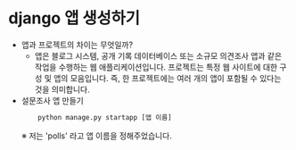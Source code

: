 # django 앱 생성하기
- 앱과 프로젝트의 차이는 무엇일까?
    - 앱은 블로그 시스템, 공개 기록 데이터베이스 또는 소규모 의견조사 앱과 같은 작업을 수행하는 웹 애플리케이션입니다. 프로젝트는 특정 웹 사이트에 대한 구성 및 앱의 모음입니다. 즉, 한 프로젝트에는 여러 개의 앱이 포함될 수 있다는 것을 의미합니다. 
- 설문조사 앱 만들기
    ```bash
        python manage.py startapp [앱 이름]
    ```
    ※ 저는 'polls' 라고 앱 이름을 정해주었습니다.